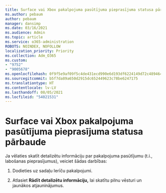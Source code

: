 ```yaml
---
title: Surface vai Xbox pakalpojuma pasūtījuma pieprasījuma statusa pārbaude
ms.author: pebaum
author: pebaum
manager: dansimp
ms.date: 03/16/2021
ms.audience: Admin
ms.topic: article
ms.service: o365-administration
ROBOTS: NOINDEX, NOFOLLOW
localization_priority: Priority
ms.collection: Adm_O365
ms.custom:
- "9752"
- "9005678"
ms.openlocfilehash: 0f9f5e9af09f5c4de431ecd990e6d193df6224149d72c48946425824ad60dd23
ms.sourcegitcommit: b5f7da89a650d2915dc652449623c78be6247175
ms.translationtype: HT
ms.contentlocale: lv-LV
ms.lasthandoff: 08/05/2021
ms.locfileid: "54021531"
---
```

# <a name="check-the-status-of-a-service-order-request-for-surface-or-xbox"></a>Surface vai Xbox pakalpojuma pasūtījuma pieprasījuma statusa pārbaude

Ja vēlaties skatīt detalizētu informāciju par pakalpojuma pasūtījumu (t.i., labošanas pieprasījumus), veiciet šādas darbības:

1. Dodieties uz sadaļu Ierīču pakalpojumi.

1. Atlasiet **Rādīt detalizētu informāciju,** lai skatītu pilnu vēsturi un jaunākos atjauninājumus.

